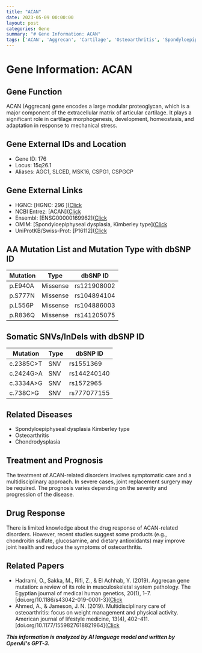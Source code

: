 ```yaml
---
title: "ACAN"
date: 2023-05-09 00:00:00
layout: post
categories: Gene
summary: "# Gene Information: ACAN"
tags: ['ACAN', 'Aggrecan', 'Cartilage', 'Osteoarthritis', 'SpondyloepiphysealDysplasia', 'Mutation', 'Treatment', 'DrugResponse']
---
```


# Gene Information: ACAN

## Gene Function
ACAN (Aggrecan) gene encodes a large modular proteoglycan, which is a major component of the extracellular matrix of articular cartilage. It plays a significant role in cartilage morphogenesis, development, homeostasis, and adaptation in response to mechanical stress.

## Gene External IDs and Location
- Gene ID: 176
- Locus: 15q26.1
- Aliases: AGC1, SLCED, MSK16, CSPG1, CSPGCP

## Gene External Links
- HGNC: [HGNC: 296 ]([Click](https://www.genenames.org/data/gene-symbol-report/#!/hgnc_id/296)
- NCBI Entrez: [ACAN]([Click](https://www.ncbi.nlm.nih.gov/gene/176)
- Ensembl: [ENSG00000169962]([Click](https://www.ensembl.org/Homo_sapiens/Gene/Summary?db=core;g=ENSG00000169962)
- OMIM: [Spondyloepiphyseal dysplasia, Kimberley type]([Click](https://omim.org/entry/608361)
- UniProtKB/Swiss-Prot: [P16112]([Click](https://www.uniprot.org/uniprot/P16112)

## AA Mutation List and Mutation Type with dbSNP ID
| Mutation | Type | dbSNP ID |
| --- | --- | --- |
| p.E940A | Missense | rs121908002 |
| p.S777N | Missense | rs104894104 |
| p.L556P | Missense | rs104886003 |
| p.R836Q | Missense | rs141205075 |

## Somatic SNVs/InDels with dbSNP ID
| Mutation | Type | dbSNP ID |
| --- | --- | --- |
| c.2385C>T | SNV | rs1551369 |
| c.2424G>A | SNV | rs144240140 |
| c.3334A>G | SNV | rs1572965 |
| c.738C>G | SNV | rs777077155 |

## Related Diseases
- Spondyloepiphyseal dysplasia Kimberley type
- Osteoarthritis
- Chondrodysplasia

## Treatment and Prognosis
The treatment of ACAN-related disorders involves symptomatic care and a multidisciplinary approach. In severe cases, joint replacement surgery may be required. The prognosis varies depending on the severity and progression of the disease.

## Drug Response
There is limited knowledge about the drug response of ACAN-related disorders. However, recent studies suggest some products (e.g., chondroitin sulfate, glucosamine, and dietary antioxidants) may improve joint health and reduce the symptoms of osteoarthritis.

## Related Papers
- Hadrami, O., Sakka, M., Rifi, Z., & El Achhab, Y. (2019). Aggrecan gene mutation: a review of its role in musculoskeletal system pathology. The Egyptian journal of medical human genetics, 20(1), 1–7. [doi.org/10.1186/s43042-019-0001-3]([Click](https://doi.org/10.1186/s43042-019-0001-3)
- Ahmed, A., & Jameson, J. N. (2019). Multidisciplinary care of osteoarthritis: focus on weight management and physical activity. American journal of lifestyle medicine, 13(4), 402–411. [doi.org/10.1177/1559827618821964]([Click](https://doi.org/10.1177/1559827618821964)

**_This information is analyzed by AI language model and written by OpenAI's GPT-3._**